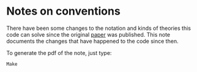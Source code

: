 # Notes on conventions

There have been some changes to the notation and kinds of theories
this code can solve since the original 
[paper](https://inspirehep.net/literature/1795898) was published.
This note documents the changes that have happened to the code
since then.

To generate the pdf of the note, just type:
```
Make
```
